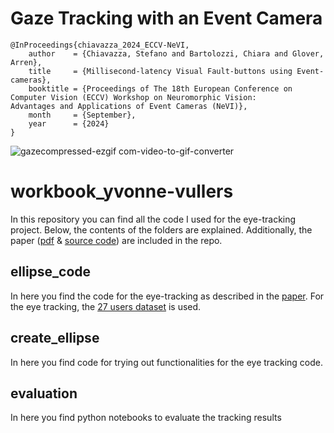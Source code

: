 # Gaze Tracking with an Event Camera
```
@InProceedings{chiavazza_2024_ECCV-NeVI,
    author    = {Chiavazza, Stefano and Bartolozzi, Chiara and Glover, Arren},
    title     = {Millisecond-latency Visual Fault-buttons using Event-cameras},
    booktitle = {Proceedings of The 18th European Conference on Computer Vision (ECCV) Workshop on Neuromorphic Vision:
Advantages and Applications of Event Cameras (NeVI)},
    month     = {September},
    year      = {2024}
}
```
![gazecompressed-ezgif com-video-to-gif-converter](https://github.com/user-attachments/assets/3cc14cfe-afba-4f7a-a419-c3c6ff4c7748)


# workbook_yvonne-vullers
In this repository you can find all the code I used for the eye-tracking project. Below, the contents of the folders are explained.
Additionally, the paper ([pdf](Internship_Report_Yvonne_Vullers.pdf) & [source code](Internship_Report_Yvonne_Vullers.zip)) are included in the repo.

## ellipse_code
In here you find the code for the eye-tracking as described in the [paper](Internship_Report_Yvonne_Vullers.pdf).
For the eye tracking, the [27 users dataset](https://github.com/aangelopoulos/event_based_gaze_tracking) is used.

## create_ellipse
In here you find code for trying out functionalities for the eye tracking code. 

## evaluation 
In here you find python notebooks to evaluate the tracking results

